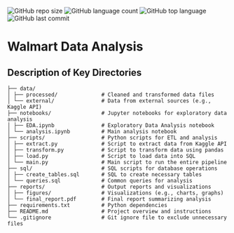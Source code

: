 ![GitHub repo size](https://img.shields.io/github/repo-size/Sandy752/Walmart_data_analysis?style=for-the-badge)
![GitHub language count](https://img.shields.io/github/languages/count/Sandy752/Walmart_data_analysis?style=for-the-badge)
![GitHub top language](https://img.shields.io/github/languages/top/Sandy752/Walmart_data_analysis?style=for-the-badge)
![GitHub last commit](https://img.shields.io/github/last-commit/Sandy752/Walmart_data_analysis?color=red&style=for-the-badge)

# Walmart Data Analysis

## Description of Key Directories

```
├── data/
│ ├── processed/              # Cleaned and transformed data files 
│ └── external/               # Data from external sources (e.g., Kaggle API) 
├── notebooks/                # Jupyter notebooks for exploratory data analysis 
│ ├── EDA.ipynb               # Exploratory Data Analysis notebook 
│ └── analysis.ipynb          # Main analysis notebook 
├── scripts/                  # Python scripts for ETL and analysis 
│ ├── extract.py              # Script to extract data from Kaggle API 
│ ├── transform.py            # Script to transform data using pandas 
│ ├── load.py                 # Script to load data into SQL 
│ └── main.py                 # Main script to run the entire pipeline 
├── sql/                      # SQL scripts for database operations 
│ ├── create_tables.sql       # SQL to create necessary tables 
│ └── queries.sql             # Common queries for analysis 
├── reports/                  # Output reports and visualizations 
│ ├── figures/                # Visualizations (e.g., charts, graphs) 
│ └── final_report.pdf        # Final report summarizing analysis 
├── requirements.txt          # Python dependencies 
├── README.md                 # Project overview and instructions 
└── .gitignore                # Git ignore file to exclude unnecessary files
```
